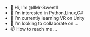 - 👋 Hi, I’m @llMr-Sweetll
- 👀 I’m interested in Python,Linux,C#
- 🌱 I’m currently learning VR on Unity
- 💞️ I’m looking to collaborate on ...
- 📫 How to reach me ...

<!---
llMr-Sweetll/llMr-Sweetll is a ✨ special ✨ repository because its `README.md` (this file) appears on your GitHub profile.
You can click the Preview link to take a look at your changes.
--->
